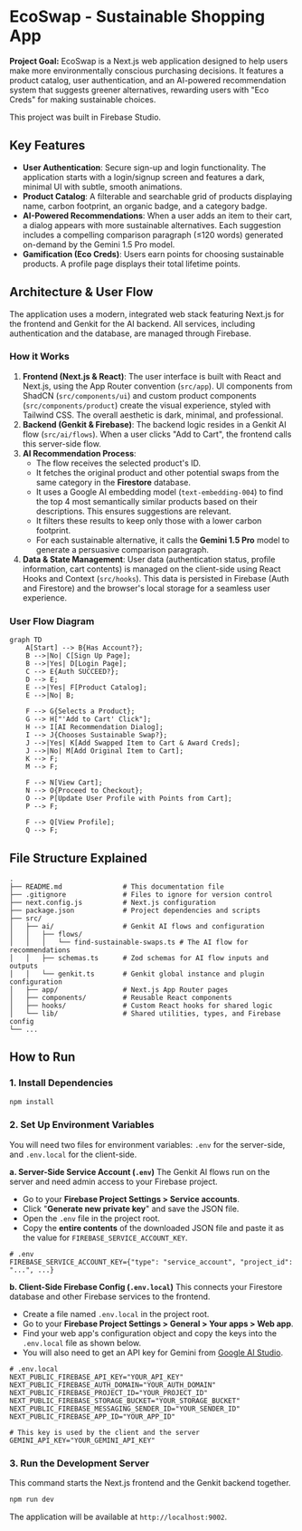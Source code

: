 # EcoSwap - Sustainable Shopping App

**Project Goal:** EcoSwap is a Next.js web application designed to help users make more environmentally conscious purchasing decisions. It features a product catalog, user authentication, and an AI-powered recommendation system that suggests greener alternatives, rewarding users with "Eco Creds" for making sustainable choices.

This project was built in Firebase Studio.

## Key Features

-   **User Authentication**: Secure sign-up and login functionality. The application starts with a login/signup screen and features a dark, minimal UI with subtle, smooth animations.
-   **Product Catalog**: A filterable and searchable grid of products displaying name, carbon footprint, an organic badge, and a category badge.
-   **AI-Powered Recommendations**: When a user adds an item to their cart, a dialog appears with more sustainable alternatives. Each suggestion includes a compelling comparison paragraph (≤120 words) generated on-demand by the Gemini 1.5 Pro model.
-   **Gamification (Eco Creds)**: Users earn points for choosing sustainable products. A profile page displays their total lifetime points.

## Architecture & User Flow

The application uses a modern, integrated web stack featuring Next.js for the frontend and Genkit for the AI backend. All services, including authentication and the database, are managed through Firebase.

### How it Works

1.  **Frontend (Next.js & React)**: The user interface is built with React and Next.js, using the App Router convention (`src/app`). UI components from ShadCN (`src/components/ui`) and custom product components (`src/components/product`) create the visual experience, styled with Tailwind CSS. The overall aesthetic is dark, minimal, and professional.
2.  **Backend (Genkit & Firebase)**: The backend logic resides in a Genkit AI flow (`src/ai/flows`). When a user clicks "Add to Cart", the frontend calls this server-side flow.
3.  **AI Recommendation Process**:
    *   The flow receives the selected product's ID.
    *   It fetches the original product and other potential swaps from the same category in the **Firestore** database.
    *   It uses a Google AI embedding model (`text-embedding-004`) to find the top 4 most semantically similar products based on their descriptions. This ensures suggestions are relevant.
    *   It filters these results to keep only those with a lower carbon footprint.
    *   For each sustainable alternative, it calls the **Gemini 1.5 Pro** model to generate a persuasive comparison paragraph.
4.  **Data & State Management**: User data (authentication status, profile information, cart contents) is managed on the client-side using React Hooks and Context (`src/hooks`). This data is persisted in Firebase (Auth and Firestore) and the browser's local storage for a seamless user experience.

### User Flow Diagram

```mermaid
graph TD
    A[Start] --> B{Has Account?};
    B -->|No| C[Sign Up Page];
    B -->|Yes| D[Login Page];
    C --> E{Auth SUCCEED?};
    D --> E;
    E -->|Yes| F[Product Catalog];
    E -->|No| B;

    F --> G{Selects a Product};
    G --> H["'Add to Cart' Click"];
    H --> I[AI Recommendation Dialog];
    I --> J{Chooses Sustainable Swap?};
    J -->|Yes| K[Add Swapped Item to Cart & Award Creds];
    J -->|No| M[Add Original Item to Cart];
    K --> F;
    M --> F;

    F --> N[View Cart];
    N --> O{Proceed to Checkout};
    O --> P[Update User Profile with Points from Cart];
    P --> F;

    F --> Q[View Profile];
    Q --> F;
```

## File Structure Explained

```
.
├── README.md               # This documentation file
├── .gitignore              # Files to ignore for version control
├── next.config.js          # Next.js configuration
├── package.json            # Project dependencies and scripts
├── src/
│   ├── ai/                 # Genkit AI flows and configuration
│   │   ├── flows/
│   │   │   └── find-sustainable-swaps.ts # The AI flow for recommendations
│   │   ├── schemas.ts      # Zod schemas for AI flow inputs and outputs
│   │   └── genkit.ts       # Genkit global instance and plugin configuration
│   ├── app/                # Next.js App Router pages
│   ├── components/         # Reusable React components
│   ├── hooks/              # Custom React hooks for shared logic
│   └── lib/                # Shared utilities, types, and Firebase config
└── ...
```

## How to Run

### 1. Install Dependencies
```bash
npm install
```

### 2. Set Up Environment Variables
You will need two files for environment variables: `.env` for the server-side, and `.env.local` for the client-side.

**a. Server-Side Service Account (`.env`)**
The Genkit AI flows run on the server and need admin access to your Firebase project.
- Go to your **Firebase Project Settings > Service accounts**.
- Click "**Generate new private key**" and save the JSON file.
- Open the `.env` file in the project root.
- Copy the **entire contents** of the downloaded JSON file and paste it as the value for `FIREBASE_SERVICE_ACCOUNT_KEY`.

```env
# .env
FIREBASE_SERVICE_ACCOUNT_KEY={"type": "service_account", "project_id": "...", ...}
```

**b. Client-Side Firebase Config (`.env.local`)**
This connects your Firestore database and other Firebase services to the frontend.
- Create a file named `.env.local` in the project root.
- Go to your **Firebase Project Settings > General > Your apps > Web app**.
- Find your web app's configuration object and copy the keys into the `.env.local` file as shown below.
- You will also need to get an API key for Gemini from [Google AI Studio](https://aistudio.google.com/app/apikey).

```env
# .env.local
NEXT_PUBLIC_FIREBASE_API_KEY="YOUR_API_KEY"
NEXT_PUBLIC_FIREBASE_AUTH_DOMAIN="YOUR_AUTH_DOMAIN"
NEXT_PUBLIC_FIREBASE_PROJECT_ID="YOUR_PROJECT_ID"
NEXT_PUBLIC_FIREBASE_STORAGE_BUCKET="YOUR_STORAGE_BUCKET"
NEXT_PUBLIC_FIREBASE_MESSAGING_SENDER_ID="YOUR_SENDER_ID"
NEXT_PUBLIC_FIREBASE_APP_ID="YOUR_APP_ID"

# This key is used by the client and the server
GEMINI_API_KEY="YOUR_GEMINI_API_KEY"
```

### 3. Run the Development Server
This command starts the Next.js frontend and the Genkit backend together.
```bash
npm run dev
```
The application will be available at `http://localhost:9002`.
